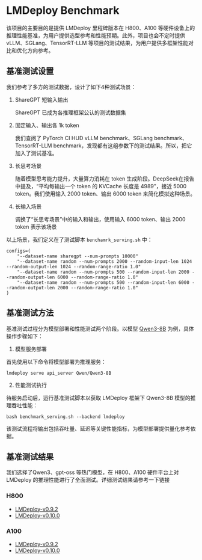 # LMDeploy Benchmark

该项目的主要目的是提供 LMDeploy 里程碑版本在 H800、A100 等硬件设备上的推理性能基准，为用户提供选型参考和性能预期。此外，项目也会不定时提供 vLLM、SGLang、TensorRT-LLM 等项目的测试结果，为用户提供多框架性能对比和优化方向参考。

## 基准测试设置

我们参考了多方的测试数据，设计了如下4种测试场景：

1. ShareGPT 短输入输出

   ShareGPT 已成为各推理框架公认的测试数据集

2. 固定输入、输出各 1k token

   我们查阅了 PyTorch CI HUD vLLM benchmark、SGLang benchmark、TensorRT-LLM benchmark，发现都有这组参数下的测试结果。所以，把它加入了测试基准。

3. 长思考场景

   随着模型思考能力提升，大量算力消耗在 token 生成阶段。DeepSeek在报告中提及，“平均每输出一个 token 的 KVCache 长度是 4989”，接近 5000 token。我们使用输入 2000 token、输出 6000 token 来简化模拟这种场景。

4. 长输入场景

   调换了“长思考场景”中的输入和输出，使用输入 6000 token、输出 2000 token 表示该场景

以上场景，我们定义在了测试脚本 `benchamrk_serving.sh` 中：

```shell
configs=(
    "--dataset-name sharegpt --num-prompts 10000"
    "--dataset-name random --num-prompts 2000 --random-input-len 1024 --random-output-len 1024 --random-range-ratio 1.0"
    "--dataset-name random --num-prompts 500 --random-input-len 2000 --random-output-len 6000 --random-range-ratio 1.0"
    "--dataset-name random --num-prompts 500 --random-input-len 6000 --random-output-len 2000 --random-range-ratio 1.0"
)
```

## 基准测试方法

基准测试过程分为模型部署和性能测试两个阶段。以模型 [Qwen3-8B](https://huggingface.co/Qwen/Qwen3-8B) 为例，具体操作步骤如下：

1. 模型服务部署

首先使用以下命令将模型部署为推理服务：

```shell
lmdeploy serve api_server Qwen/Qwen3-8B
```

2. 性能测试执行

待服务启动后，运行基准测试脚本以获取 LMDeploy 框架下 Qwen3-8B 模型的推理吞吐性能：

```shell
bash benchmark_serving.sh --backend lmdeploy
```

该测试流程将输出包括吞吐量、延迟等关键性能指标，为模型部署提供量化参考依据。

## 基准测试结果

我们选择了Qwen3、gpt-oss 等热门模型，在 H800、A100 硬件平台上对 LMDeploy 的推理性能进行了全面测试。详细测试结果请参考一下链接

### H800

- [LMDeploy-v0.9.2](./lmdeploy/H800_v0.9.2.md)
- [LMDeploy-v0.10.0](./lmdeploy/H800_v0.10.0.md)

### A100

- [LMDeploy-v0.9.2](./lmdeploy/A800_v0.9.2.md)
- [LMDeploy-v0.10.0](./lmdeploy/A100_v0.10.0.md)

